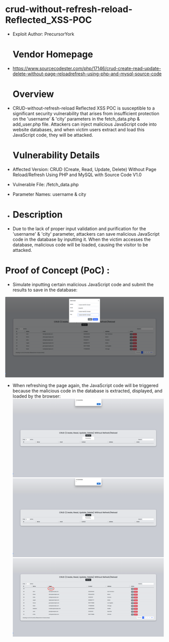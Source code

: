# crud-without-refresh-reload-Reflected_XSS-POC

+ Exploit Author: PrecursorYork
  
  # Vendor Homepage

+ https://www.sourcecodester.com/php/17146/crud-create-read-update-delete-without-page-reloadrefresh-using-php-and-mysql-source-code
  
  # Overview

+ CRUD-without-refresh-reload Reflected XSS POC is susceptible to a significant security vulnerability that arises from insufficient protection on the 'username' & 'city' parameters in the fetch_data.php & add_user.php file. Attackers can inject malicious JavaScript code into website databases, and when victim users extract and load this JavaScript code, they will be attacked.
  
  # Vulnerability Details

+ Affected Version: CRUD (Create, Read, Update, Delete) Without Page Reload/Refresh Using PHP and MySQL with Source Code V1.0

+ Vulnerable File: /fetch_data.php

+ Parameter Names: username & city

+ # Description

+ Due to the lack of proper input validation and purification for the 'username' & 'city' parameter, attackers can save malicious JavaScript code in the database by inputting it. When the victim accesses the database, malicious code will be loaded, causing the visitor to be attacked.

# Proof of Concept (PoC) :

+ Simulate inputting certain malicious JavaScript code and submit the results to save in the database:

![image](https://github.com/PrecursorYork/crud-without-refresh-reload-Reflected_XSS-POC/raw/main/1.png)

+ When refreshing the page again, the JavaScript code will be triggered because the malicious code in the database is extracted, displayed, and loaded by the browser:
  ![image](https://github.com/PrecursorYork/crud-without-refresh-reload-Reflected_XSS-POC/raw/main/2.png)
  ![image](https://github.com/PrecursorYork/crud-without-refresh-reload-Reflected_XSS-POC/raw/main/3.png)
  ![image](https://github.com/PrecursorYork/crud-without-refresh-reload-Reflected_XSS-POC/raw/main/4.png)
